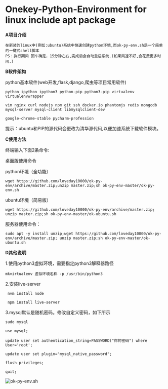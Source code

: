 # Onekey-Python-Environment for linux include apt package

**A项目介绍**

	在新装的linux中(例如:ubuntu)系统中快速创建python环境,而ok-py-env.sh是一个简单的一键式shell脚本
	PS：执行期间 回车确定，15分钟左右,完成后会自动重启系统.(如果网速不好,会花费更多时间.)

**B软件架构**

python基本软件(web开发,flask,django,爬虫等项目常用软件)

	python ipython ipython3 python-pip python3-pip virtualenv virtualenvwrapper

	vim nginx curl nodejs npm git ssh docker.io phantomjs redis mongodb mysql-server mysql-client libmysqlclient-dev 
	
	google-chrome-stable pycharm-profession

提示：ubuntu和PIP的源代码会更改为清华源代码,以便加速系统下载软件模块。

**C使用方法**

终端输入下面2条命令: 

  桌面版使用命令
  
  python环境（全功能）
  
  
  
	wget https://github.com/loveday10000/ok-py-env/archive/master.zip;unzip master.zip;sh ok-py-env-master/ok-py-env.sh



  ubuntu环境（简易版）
  
  
  
	wget https://github.com/loveday10000/ok-py-env/archive/master.zip; unzip master.zip;sh ok-py-env-master/ok-ubuntu.sh


  服务器使用命令：
  
  
  	sudo apt -y install unzip;wget https://github.com/loveday10000/ok-py-env/archive/master.zip; unzip master.zip;sh ok-py-env-master/ok-ubuntu.sh

	
**D其他说明** 

1.使用python3虚拟环境，需要指定python3解释器路径

	mkvirtualenv 虚拟环境名称 -p /usr/bin/python3

2.安装live-server

	 nvm install node
	 
	 npm install live-server
	
3.mysql默认是随机密码。修改自定义密码，如下所示

	sudo mysql

	use mysql;

	update user set authentication_string=PASSWORD("你的密码") where User='root';

	update user set plugin="mysql_native_password";

	flush privileges;

	quit;
    
![ok-py-env.sh](https://images.gitee.com/uploads/images/2018/0828/194259_10483f6b_2026959.png "ok.png")
